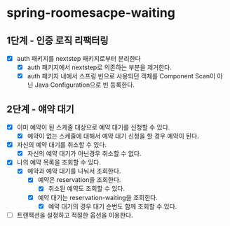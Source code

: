 # spring-roomesacpe-waiting

## 1단계 - 인증 로직 리팩터링
- [x] auth 패키지를 nextstep 패키지로부터 분리한다
  - [x] auth 패키지에서 nextstep로 의존하는 부분을 제거한다.
  - [x] auth 패키지 내에서 스프링 빈으로 사용되던 객체를 Component Scan이 아닌 Java Configuration으로 빈 등록한다.

## 2단계 - 얘약 대기
- [x] 이미 예약이 된 스케줄 대상으로 예약 대기를 신청할 수 있다.
  - [x] 예약이 없는 스케줄에 대해서 예약 대기 신청을 할 경우 예약이 된다.
- [x] 자신의 예약 대기를 취소할 수 있다.
  - [x] 자신의 예약 대기가 아닌경우 취소할 수 없다.
- [x] 나의 예약 목록을 조회할 수 있다. 
  - [x] 예약과 예약 대기를 나눠서 조회한다.
    - [x] 예약은 reservation을 조회한다.
      - [x] 취소된 예약도 조회할 수 있다.
    - [x] 예약 대기는 reservation-waiting을 조회한다.
      - [x] 예약 대기의 경우 대기 순번도 함께 조회할 수 있다. 
- [ ] 트랜잭션을 설정하고 적절한 옵션을 이용한다.
